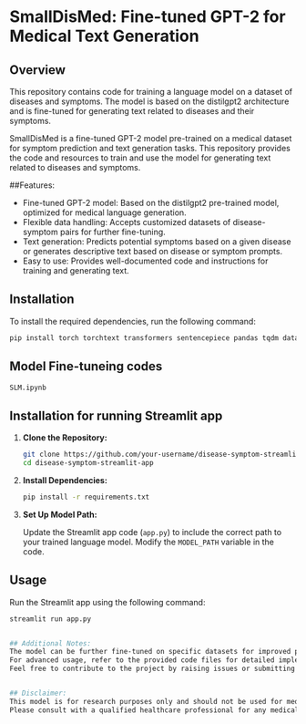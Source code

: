 # SmallDisMed: Fine-tuned GPT-2 for Medical Text Generation

## Overview

This repository contains code for training a language model on a dataset of diseases and symptoms. The model is based on the distilgpt2 architecture and is fine-tuned for generating text related to diseases and their symptoms.

SmallDisMed is a fine-tuned GPT-2 model pre-trained on a medical dataset for symptom prediction and text generation tasks. This repository provides the code and resources to train and use the model for generating text related to diseases and symptoms.



##Features:

- Fine-tuned GPT-2 model: Based on the distilgpt2 pre-trained model, optimized for medical language generation.
- Flexible data handling: Accepts customized datasets of disease-symptom pairs for further fine-tuning.
- Text generation: Predicts potential symptoms based on a given disease or generates descriptive text based on disease or symptom prompts.
- Easy to use: Provides well-documented code and instructions for training and generating text.


## Installation

To install the required dependencies, run the following command:

```bash
pip install torch torchtext transformers sentencepiece pandas tqdm datasets
```

## Model Fine-tuneing codes 
```bash
SLM.ipynb
```


## Installation for running Streamlit app

1. **Clone the Repository:**

    ```bash
    git clone https://github.com/your-username/disease-symptom-streamlit-app.git
    cd disease-symptom-streamlit-app
    ```

2. **Install Dependencies:**

    ```bash
    pip install -r requirements.txt
    ```

3. **Set Up Model Path:**

    Update the Streamlit app code (`app.py`) to include the correct path to your trained language model. Modify the `MODEL_PATH` variable in the code.

## Usage

Run the Streamlit app using the following command:

```bash
streamlit run app.py


## Additional Notes:
The model can be further fine-tuned on specific datasets for improved performance.
For advanced usage, refer to the provided code files for detailed implementation details.
Feel free to contribute to the project by raising issues or submitting pull requests!


## Disclaimer:
This model is for research purposes only and should not be used for medical diagnosis or treatment.
Please consult with a qualified healthcare professional for any medical concerns.
